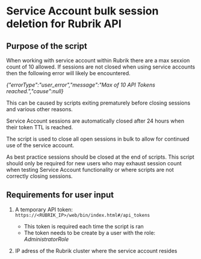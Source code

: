 # Service Account bulk session deletion for Rubrik API

## Purpose of the script

When working with service account within Rubrik there are a max sexxion count of 10 allowed. If sessions are not closed when using service accounts then the following error will likely be encountered.

*{"errorType":"user_error","message":"Max of 10 API Tokens reached.","cause":null}*

This can be caused by scripts exiting prematurely before closing sessions and various other reasons.

Service Account sessions are automatically closed after 24 hours when their token TTL is reached.

The script is used to close all open sessions in bulk to allow for continued use of the service account.

As best practice sessions should be closed at the end of scripts. This script should only be required for new users who may exhaust session count when testing Service Account functionality or where scripts are not correctly closing sessions.

## Requirements for user input

1. A temporary API token:
`https://<RUBRIK_IP>/web/bin/index.html#/api_tokens`
    - This token is required each time the script is ran
    - The token needs to be create by a user with the role: *AdministratorRole*

2. IP adress of the Rubrik cluster where the service account resides